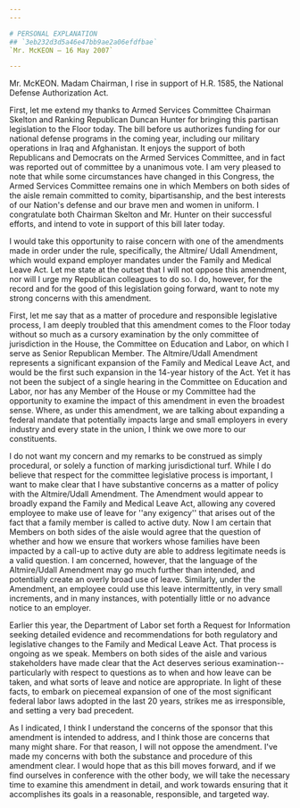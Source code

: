 ```yaml
---
---

# PERSONAL EXPLANATION
## `3eb232d3d5a46e47bb9ae2a06efdfbae`
`Mr. McKEON — 16 May 2007`

---
```



Mr. McKEON. Madam Chairman, I rise in support of H.R. 1585, the 
National Defense Authorization Act.

First, let me extend my thanks to Armed Services Committee Chairman 
Skelton and Ranking Republican Duncan Hunter for bringing this partisan 
legislation to the Floor today. The bill before us authorizes funding 
for our national defense programs in the coming year, including our 
military operations in Iraq and Afghanistan. It enjoys the support of 
both Republicans and Democrats on the Armed Services Committee, and in 
fact was reported out of committee by a unanimous vote. I am very 
pleased to note that while some circumstances have changed in this 
Congress, the Armed Services Committee remains one in which Members on 
both sides of the aisle remain committed to comity, bipartisanship, and 
the best interests of our Nation's defense and our brave men and women 
in uniform. I congratulate both Chairman Skelton and Mr. Hunter on 
their successful efforts, and intend to vote in support of this bill 
later today.

I would take this opportunity to raise concern with one of the 
amendments made in order under the rule, specifically, the Altmire/
Udall Amendment, which would expand employer mandates under the Family 
and Medical Leave Act. Let me state at the outset that I will not 
oppose this amendment, nor will I urge my Republican colleagues to do 
so. I do, however, for the record and for the good of this legislation 
going forward, want to note my strong concerns with this amendment.

First, let me say that as a matter of procedure and responsible 
legislative process, I am deeply troubled that this amendment comes to 
the Floor today without so much as a cursory examination by the only 
committee of jurisdiction in the House, the Committee on Education and 
Labor, on which I serve as Senior Republican Member. The Altmire/Udall 
Amendment represents a significant expansion of the Family and Medical 
Leave Act, and would be the first such expansion in the 14-year history 
of the Act. Yet it has not been the subject of a single hearing in the 
Committee on Education and Labor, nor has any Member of the House or my 
Committee had the opportunity to examine the impact of this amendment 
in even the broadest sense. Where, as under this amendment, we are 
talking about expanding a federal mandate that potentially impacts 
large and small employers in every industry and every state in the 
union, I think we owe more to our constituents.

I do not want my concern and my remarks to be construed as simply 
procedural, or solely a function of marking jurisdictional turf. While 
I do believe that respect for the committee legislative process is 
important, I want to make clear that I have substantive concerns as a 
matter of policy with the Altmire/Udall Amendment. The Amendment would 
appear to broadly expand the Family and Medical Leave Act, allowing any 
covered employee to make use of leave for ''any exigency'' that arises 
out of the fact that a family member is called to active duty. Now I am 
certain that Members on both sides of the aisle would agree that the 
question of whether and how we ensure that workers whose families have 
been impacted by a call-up to active duty are able to address 
legitimate needs is a valid question. I am concerned, however, that the 
language of the Altmire/Udall Amendment may go much further than 
intended, and potentially create an overly broad use of leave. 
Similarly, under the Amendment, an employee could use this leave 
intermittently, in very small increments, and in many instances, with 
potentially little or no advance notice to an employer.

Earlier this year, the Department of Labor set forth a Request for 
Information seeking detailed evidence and recommendations for both 
regulatory and legislative changes to the Family and Medical Leave Act. 
That process is ongoing as we speak. Members on both sides of the aisle 
and various stakeholders have made clear that the Act deserves serious 
examination--particularly with respect to questions as to when and how 
leave can be taken, and what sorts of leave and notice are appropriate. 
In light of these facts, to embark on piecemeal expansion of one of the 
most significant federal labor laws adopted in the last 20 years, 
strikes me as irresponsible, and setting a very bad precedent.



As I indicated, I think I understand the concerns of the sponsor that 
this amendment is intended to address, and I think those are concerns 
that many might share. For that reason, I will not oppose the 
amendment. I've made my concerns with both the substance and procedure 
of this amendment clear. I would hope that as this bill moves forward, 
and if we find ourselves in conference with the other body, we will 
take the necessary time to examine this amendment in detail, and work 
towards ensuring that it accomplishes its goals in a reasonable, 
responsible, and targeted way.